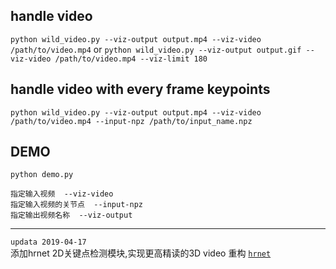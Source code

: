 ## handle video
`python wild_video.py --viz-output output.mp4 --viz-video /path/to/video.mp4`
or
`python wild_video.py --viz-output output.gif --viz-video /path/to/video.mp4 --viz-limit 180`


## handle video with every frame keypoints
`python wild_video.py --viz-output output.mp4 --viz-video /path/to/video.mp4 --input-npz /path/to/input_name.npz`


## DEMO
`python demo.py`  

```
指定输入视频  --viz-video  
指定输入视频的关节点  --input-npz   
指定输出视频名称  --viz-output   
```

---  


`updata 2019-04-17`    
添加hrnet 2D关键点检测模块,实现更高精读的3D video 重构   [`hrnet`](https://github.com/lxy5513/hrnet)

